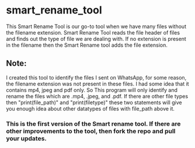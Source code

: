 # smart_rename_tool
This Smart Rename Tool is our go-to tool when we have many files without the filename extension. Smart Rename Tool reads the file header of files and finds out the type of file we are dealing with. If no extension is present in the filename then the Smart Rename tool adds the file extension.

## Note: 
I created this tool to identify the files I sent on WhatsApp, for some reason, the filename extension was not present in these files. I had some idea that it contains mp4, jpeg and pdf only. So This program will only identify and rename the files which are .mp4, .jpeg, and .pdf. If there are other file types then "print(file_path)" and "print(filetype)" these two statements will give you enough idea about other datatypes of files with file_path above it.

### This is the first version of the Smart rename tool. If there are other improvements to the tool, then fork the repo and pull your updates.
